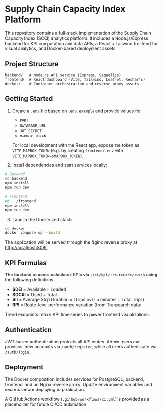 # Supply Chain Capacity Index Platform

This repository contains a full-stack implementation of the Supply Chain Capacity Index (SCCI) analytics platform. It includes a Node.js/Express backend for KPI computation and data APIs, a React + Tailwind frontend for visual analytics, and Docker-based deployment assets.

## Project Structure

```
backend/   # Node.js API service (Express, Sequelize)
frontend/  # React dashboard (Vite, Tailwind, Leaflet, Recharts)
docker/    # Container orchestration and reverse proxy assets
```

## Getting Started

1. Create a `.env` file based on `.env.example` and provide values for:
   - `PORT`
   - `DATABASE_URL`
   - `JWT_SECRET`
   - `MAPBOX_TOKEN`

   For local development with the React app, expose the token as `VITE_MAPBOX_TOKEN` (e.g. by creating `frontend/.env` with `VITE_MAPBOX_TOKEN=$MAPBOX_TOKEN`).

2. Install dependencies and start services locally:

```bash
# Backend
cd backend
npm install
npm run dev

# Frontend
cd ../frontend
npm install
npm run dev
```

3. Launch the Dockerized stack:

```bash
cd docker
docker compose up --build
```

The application will be served through the Nginx reverse proxy at [http://localhost:8080](http://localhost:8080).

## KPI Formulas

The backend exposes calculated KPIs via `/api/kpi/:routeCode/:week` using the following definitions:

- **SDEI** = Available ÷ Loaded
- **SDCUI** = Used ÷ Total
- **SII** = Average Stop Duration × (Trips over 5 minutes ÷ Total Trips)
- **RPI** = Route-level performance variation (from Transearch data)

Trend endpoints return KPI time series to power frontend visualizations.

## Authentication

JWT-based authentication protects all API routes. Admin users can provision new accounts via `/auth/register`, while all users authenticate via `/auth/login`.

## Deployment

The Docker composition includes services for PostgreSQL, backend, frontend, and an Nginx reverse proxy. Update environment variables and secrets before deploying to production.

A GitHub Actions workflow (`.github/workflows/ci.yml`) is provided as a placeholder for future CI/CD automation.
